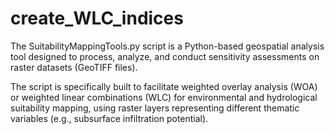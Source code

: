 # create_WLC_indices
The SuitabilityMappingTools.py script is a Python-based geospatial analysis tool designed to process, analyze, and conduct sensitivity assessments on raster datasets (GeoTIFF files).

The script is specifically built to facilitate weighted overlay analysis (WOA) or weighted linear combinations (WLC) for environmental and hydrological suitability mapping, using raster layers representing different thematic variables (e.g., subsurface infiltration potential).
